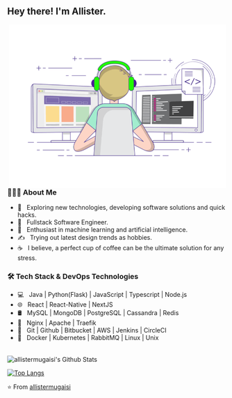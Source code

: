 <h2> Hey there! I'm Allister.</h2>
<img align="right" alt="GIF" src="https://raw.githubusercontent.com/devSouvik/devSouvik/master/gif3.gif" width="500"/>

<h3> 👨🏻‍💻 About Me </h3>

- 🤔 &nbsp; Exploring new technologies, developing software solutions and quick hacks.
- 💼 &nbsp; Fullstack Software Engineer.
- 🌱 &nbsp; Enthusiast in machine learning and artificial intelligence.
- ✍️ &nbsp; Trying out latest design trends as hobbies.
- ☕  &nbsp; I believe, a perfect cup of coffee can be the ultimate solution for any stress.

<h3>🛠 Tech Stack & DevOps Technologies</h3>

- 💻 &nbsp; Java | Python(Flask) | JavaScript | Typescript | Node.js
- 🌐 &nbsp; React | React-Native | NextJS
- 🛢 &nbsp; MySQL | MongoDB | PostgreSQL | Cassandra | Redis
- 🔧 &nbsp; Nginx | Apache | Traefik
- 🔧 &nbsp; Git | Github | Bitbucket | AWS | Jenkins | CircleCI
- 🔧 &nbsp; Docker | Kubernetes | RabbitMQ | Linux | Unix

<br>

<img align="center" src="https://github-readme-stats.vercel.app/api?username=allistermugaisi&include_all_commits=true&count_private=true&show_icons=true&line_height=20&title_color=7A7ADB&icon_color=2234AE&text_color=D3D3D3&bg_color=0,000000,130F40" alt="allistermugaisi's Github Stats">

</br>

[![Top Langs](https://github-readme-stats.vercel.app/api/top-langs/?username=allistermugaisi&layout=compact&text_color=daf7dc&bg_color=151515)](https://github.com/allistermugaisi/github-readme-stats)




⭐️ From [allistermugaisi](https://github.com/allistermugaisi)
